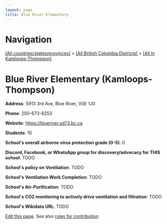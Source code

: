 ```yaml
---
layout: page
title: Blue River Elementary
---
```

# Navigation

[[All countries/states/provinces]](../../..) > [[All British Columbia Districts]](../..) > [[All In Kamloops-Thompson]](..)

# Blue River Elementary (Kamloops-Thompson)

**Address**: 5913 3rd Ave, Blue River, V0E 1J0

**Phone**: 250-673-8253

**Website**: <https://blueriver.sd73.bc.ca>

**Students**: 10

**School's overall airborne virus protection grade (0-5)**: 0

**Discord, Facebook, or WhatsApp group for discovery/advocacy for THIS school**: TODO

**School's policy on Ventilation**: TODO

**School's Ventilation Work Completion**: TODO

**School's Air-Purification**: TODO

**School's CO2 monitoring to actively drive ventilation and filtration**: TODO

**School's Wikidata URL**: TODO


[Edit this page](https://github.com/ventilate-schools/BC/edit/main/./Kamloops-Thompson/Blue_River_Elementary.md). See also [rules for contribution](../../../contribution-rules/)